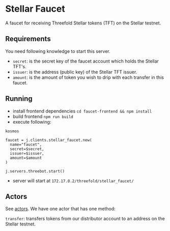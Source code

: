 # Stellar Faucet

A faucet for receiving Threefold Stellar tokens (TFT) on the Stellar testnet.

## Requirements

You need following knowledge to start this server.

- `secret`: is the secret key of the faucet account which holds the Stellar TFT's.
- `issuer`: is the address (public key) of the Stellar TFT issuer.
- `amount`: is the amount of token you wish to drip with each transfer in this faucet.

## Running

- install frontend dependencies `cd faucet-frontend && npm install`
- build frontend `npm run build`
- execute following:
```
kosmos

faucet = j.clients.stellar_faucet.new(
  name="faucet",
  secret=$secret,
  issuer=$issuer,
  amount=$amount
)

j.servers.threebot.start()
```
- server will start at `172.17.0.2/threefold/stellar_faucet/`

## Actors

See [actors](../actors). We have one actor that has one method:

`transfer`: transfers tokens from our distributor account to an address on the Stellar testnet.
